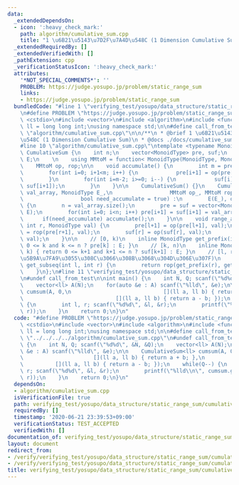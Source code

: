 ```yaml
---
data:
  _extendedDependsOn:
  - icon: ':heavy_check_mark:'
    path: algorithm/cumulative_sum.cpp
    title: "1 \u6B21\u5143\u7D2F\u7A4D\u548C (1 Dimension Cumulative Sum)"
  _extendedRequiredBy: []
  _extendedVerifiedWith: []
  _pathExtension: cpp
  _verificationStatusIcon: ':heavy_check_mark:'
  attributes:
    '*NOT_SPECIAL_COMMENTS*': ''
    PROBLEM: https://judge.yosupo.jp/problem/static_range_sum
    links:
    - https://judge.yosupo.jp/problem/static_range_sum
  bundledCode: "#line 1 \"verifying_test/yosupo/data_structure/static_range_sum/cumulative_sum.test.cpp\"\
    \n#define PROBLEM \"https://judge.yosupo.jp/problem/static_range_sum\"\n#include\
    \ <cstdio>\n#include <vector>\n#include <algorithm>\n#include <functional>\nusing\
    \ ll = long long int;\nusing namespace std;\n\n#define call_from_test\n#line 2\
    \ \"algorithm/cumulative_sum.cpp\"\n\n/**\n * @brief 1 \u6B21\u5143\u7D2F\u7A4D\
    \u548C (1 Dimension Cumulative Sum)\n * @docs ./docs/cumulative_sum.md\n */\n\n\
    #line 10 \"algorithm/cumulative_sum.cpp\"\ntemplate <typename MonoidType>\nstruct\
    \ CumulativeSum {\n    int n;\n    vector<MonoidType> pre, suf;\n    MonoidType\
    \ E;\n    \n    using MMtoM = function< MonoidType(MonoidType, MonoidType) >;\n\
    \    MMtoM op, rop;\n\n    void accumulate() {\n        int m = pre.size();\n\
    \        for(int i=0; i+1<m; i++) {\n            pre[i+1] = op(pre[i+1], pre[i]);\n\
    \        }\n        for(int i=m-2; i>=0; i--) {\n            suf[i] = op(suf[i],\
    \ suf[i+1]);\n        }\n    }\n\n    CumulativeSum() {}\n    CumulativeSum(vector<MonoidType>\
    \ val_array, MonoidType E_,\n                  MMtoM op_, MMtoM rop_ = MMtoM(),\n\
    \                  bool need_accumulate = true) :\n        E(E_), op(op_), rop(rop_)\
    \ {\n        n = val_array.size();\n        pre = suf = vector<MonoidType>(n+2,\
    \ E);\n        for(int i=0; i<n; i++) pre[i+1] = suf[i+1] = val_array[i];\n  \
    \      if(need_accumulate) accumulate();\n    }\n\n    void range_apply(int l,\
    \ int r, MonoidType val) {\n        pre[l+1] = op(pre[l+1], val);\n        pre[r+1]\
    \ = rop(pre[r+1], val);\n        suf[r] = op(suf[r], val);\n        suf[l] = rop(suf[l],\
    \ val);\n    }\n\n    // [0, k)\n    inline MonoidType get_prefix(int k) { return\
    \ 0 <= k and k <= n ? pre[k] : E; }\n    // [k, n)\n    inline MonoidType get_suffix(int\
    \ k) { return 0 <= k+1 and k+1 <= n ? suf[k+1] : E; }\n    // [l, r) (rop \u304C\
    \u5B9A\u7FA9\u3055\u308C\u3066\u308B\u3068\u304D\u306E\u307F)\n    inline MonoidType\
    \ get_subseq(int l, int r) {\n        return rop(get_prefix(r), get_prefix(l));\n\
    \    }\n};\n#line 11 \"verifying_test/yosupo/data_structure/static_range_sum/cumulative_sum.test.cpp\"\
    \n#undef call_from_test\n\nint main() {\n    int N, Q; scanf(\"%d%d\", &N, &Q);\n\
    \    vector<ll> A(N);\n    for(auto &e : A) scanf(\"%lld\", &e);\n\n    CumulativeSum<ll>\
    \ cumsum(A, 0,\n                             [](ll a, ll b) { return a + b; },\n\
    \                             [](ll a, ll b) { return a - b; });\n    while(Q--)\
    \ {\n        int l, r; scanf(\"%d%d\", &l, &r);\n        printf(\"%lld\\n\", cumsum.get_subseq(l,\
    \ r));\n    }\n    return 0;\n}\n"
  code: "#define PROBLEM \"https://judge.yosupo.jp/problem/static_range_sum\"\n#include\
    \ <cstdio>\n#include <vector>\n#include <algorithm>\n#include <functional>\nusing\
    \ ll = long long int;\nusing namespace std;\n\n#define call_from_test\n#include\
    \ \"../../../../algorithm/cumulative_sum.cpp\"\n#undef call_from_test\n\nint main()\
    \ {\n    int N, Q; scanf(\"%d%d\", &N, &Q);\n    vector<ll> A(N);\n    for(auto\
    \ &e : A) scanf(\"%lld\", &e);\n\n    CumulativeSum<ll> cumsum(A, 0,\n       \
    \                      [](ll a, ll b) { return a + b; },\n                   \
    \          [](ll a, ll b) { return a - b; });\n    while(Q--) {\n        int l,\
    \ r; scanf(\"%d%d\", &l, &r);\n        printf(\"%lld\\n\", cumsum.get_subseq(l,\
    \ r));\n    }\n    return 0;\n}\n"
  dependsOn:
  - algorithm/cumulative_sum.cpp
  isVerificationFile: true
  path: verifying_test/yosupo/data_structure/static_range_sum/cumulative_sum.test.cpp
  requiredBy: []
  timestamp: '2020-06-21 23:39:53+09:00'
  verificationStatus: TEST_ACCEPTED
  verifiedWith: []
documentation_of: verifying_test/yosupo/data_structure/static_range_sum/cumulative_sum.test.cpp
layout: document
redirect_from:
- /verify/verifying_test/yosupo/data_structure/static_range_sum/cumulative_sum.test.cpp
- /verify/verifying_test/yosupo/data_structure/static_range_sum/cumulative_sum.test.cpp.html
title: verifying_test/yosupo/data_structure/static_range_sum/cumulative_sum.test.cpp
---
```

